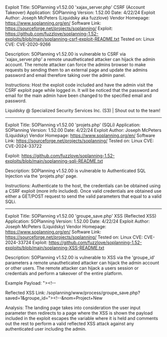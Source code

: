 Exploit Title: SOPlanning v1.52.00 'xajax_server.php' CSRF (Account Takeover)
Application: SOPlanning
Version: 1.52.00
Date: 4/22/24
Exploit Author: Joseph McPeters (Liquidsky aka fuzzlove)
Vendor Homepage: https://www.soplanning.org/en/
Software Link: https://sourceforge.net/projects/soplanning/
Exploit: https://github.com/fuzzlove/soplanning-1.52-exploits/blob/main/soplanning-csrf-exploit-README.txt
Tested on: Linux
CVE: CVE-2020-9266

Description: SOPlanning v1.52.00 is vulnerable to CSRF via 'xajax_server.php' a remote unautheticated attacker can hijack the admin account. The remote attacker can force the admins browser to make requests by sending them to an external page and update the admins password and email therefore taking over the admin panel.

Instructions: Host the exploit code included and have the admin visit the CSRF exploit page while logged in. It will be noticed that the password and email for the main admin have been changed to the specified email and password.

Liquidsky @ Specialized Security Services Inc. (S3) | Shout out to the team!

_________________________________________________________________________________________

Exploit Title: SOPlanning v1.52.00 'projets.php' (SQLi)
Application: SOPlanning
Version: 1.52.00
Date: 4/22/24
Exploit Author: Joseph McPeters (Liquidsky)
Vendor Homepage: https://www.soplanning.org/en/
Software Link: https://sourceforge.net/projects/soplanning/
Tested on: Linux
CVE: CVE-2024-33722

Exploit: https://github.com/fuzzlove/soplanning-1.52-exploits/blob/main/soplanning-sqli-README.txt

Description: SOPlanning v1.52.00 is vulnerable to Authenticated SQL Injection via the 'projets.php' page.

Instructions: Authenticate to the host, the credentials can be obtained using a CSRF exploit (more info included). Once valid credentials are obtained use either a GET/POST request to send the valid parameters that equal to a valid SQLi.

---------------------------------------------------------------------------------------------

Exploit Title: SOPlanning v1.52.00 'groupe_save.php' XSS (Reflected XSS)
Application: SOPlanning
Version: 1.52.00
Date: 4/22/24
Exploit Author: Joseph McPeters (Liquidsky)
Vendor Homepage: https://www.soplanning.org/en/
Software Link: https://sourceforge.net/projects/soplanning/
Tested on: Linux
CVE: CVE-2024-33724
Exploit: https://github.com/fuzzlove/soplanning-1.52-exploits/blob/main/soplanning-XSS-README.txt

Description: SOPlanning v1.52.00 is vulnerable to XSS via the 'groupe_id' parameters a remote unautheticated attacker can hijack the admin account or other users. The remote attacker can hijack a users session or credentials and perform a takeover of the entire platform.

Example Payload:
"><script>alert('LiQUiDSKY')</script><!--

Reflected XSS Link: /soplanning/www/process/groupe_save.php?saved=1&groupe_id="><script>alert('LiQUiDSKY')</script><!--&nom=Project+New

Analysis: The landing page takes into consideration the user input parameter then redirects to a page where the XSS is shown the payload included in the exploit escapes the variable where it is held and comments out the rest to perform a valid reflected XSS attack against any authenticated user including the admin.
